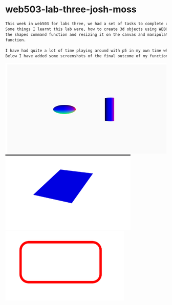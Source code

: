 # web503-lab-three-josh-moss

```markdown
This week in web503 for labs three, we had a set of tasks to complete using the p5.js library of functions.
Some things I learnt this lab were, how to create 3d objects using WEBGL, how to create certain shapes using
the shapes command function and resizing it on the canvas and manipulating its location with the translate 
function.

I have had quite a lot of time playing around with p5 in my own time which helped me with this lab. 
Below I have added some screenshots of the final outcome of my functions.

```

![shapes1](src/images/shapes1.png) <br />
![shapes2](src/images/shapes2.png) <br />
![shapes3](src/images/shapes3.png) <br />

